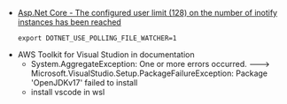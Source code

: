 - [Asp.Net Core - The configured user limit (128) on the number of inotify instances has been reached ](https://stackoverflow.com/questions/43469400/asp-net-core-the-configured-user-limit-128-on-the-number-of-inotify-instance)
  ```
  export DOTNET_USE_POLLING_FILE_WATCHER=1
  ```
- AWS Toolkit for Visual Studion in documentation
  - System.AggregateException: One or more errors occurred. ---> Microsoft.VisualStudio.Setup.PackageFailureException: Package 'OpenJDKv17' failed to install
  - install vscode in wsl
